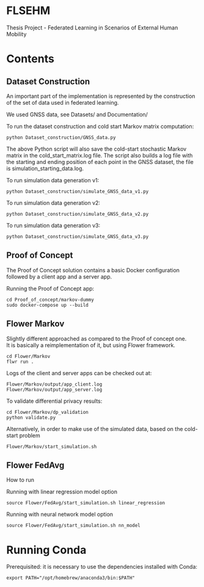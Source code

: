 # FLSEHM
Thesis Project - Federated Learning in Scenarios of External Human Mobility 

# Contents

## Dataset Construction

An important part of the implementation is represented by the construction of the set of data used in
federated learning.

We used GNSS data, see Datasets/ and Documentation/

To run the dataset construction and cold start Markov matrix computation:
```
python Dataset_construction/GNSS_data.py
```

The above Python script will also save the cold-start stochastic Markov matrix in the cold_start_matrix.log file.
The script also builds a log file with the starting and ending position of each point in the GNSS dataset, the file is simulation_starting_data.log.

To run simulation data generation v1:
```
python Dataset_construction/simulate_GNSS_data_v1.py
```

To run simulation data generation v2:
```
python Dataset_construction/simulate_GNSS_data_v2.py
```

To run simulation data generation v3:
```
python Dataset_construction/simulate_GNSS_data_v3.py
```

## Proof of Concept

The Proof of Concept solution contains a basic Docker configuration followed by a client app and a server app.

Running the Proof of Concept app:
```
cd Proof_of_concept/markov-dummy
sudo docker-compose up --build
```

## Flower Markov

Slightly  different approached as compared to the Proof of concept one. \
It is basically a reimplementation of it, but using Flower framework.
```
cd Flower/Markov
flwr run .
```

Logs of the client and server apps can be checked out at:
```
Flower/Markov/output/app_client.log
Flower/Markov/output/app_server.log
```

To validate differential privacy results:
```
cd Flower/Markov/dp_validation
python validate.py
```

Alternatively, in order to make use of the simulated data, based on the cold-start problem
```
Flower/Markov/start_simulation.sh
```

## Flower FedAvg

How to run

Running with linear regression model option
```
source Flower/FedAvg/start_simulation.sh linear_regression
```

Running with neural network model option
```
source Flower/FedAvg/start_simulation.sh nn_model
```

# Running Conda

Prerequisited: it is necessary to use the dependencies installed with Conda:
```
export PATH="/opt/homebrew/anaconda3/bin:$PATH"
```
